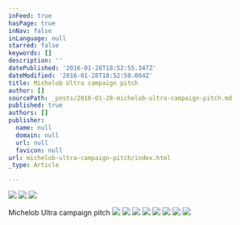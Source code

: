 ```yaml
---
inFeed: true
hasPage: true
inNav: false
inLanguage: null
starred: false
keywords: []
description: ''
datePublished: '2016-01-28T18:52:55.347Z'
dateModified: '2016-01-28T18:52:50.084Z'
title: Michelob Ultra campaign pitch
author: []
sourcePath: _posts/2016-01-28-michelob-ultra-campaign-pitch.md
published: true
authors: []
publisher:
  name: null
  domain: null
  url: null
  favicon: null
url: michelob-ultra-campaign-pitch/index.html
_type: Article

---
```

![](https://the-grid-user-content.s3-us-west-2.amazonaws.com/4a1158c5-8b97-4501-8cb1-3707fe6d45c4.jpg)
![](https://the-grid-user-content.s3-us-west-2.amazonaws.com/b6c2d8aa-a236-473e-be34-ad42d23c63d7.jpg)
![](https://the-grid-user-content.s3-us-west-2.amazonaws.com/ed3a6574-7c66-430a-a392-41b7e889cc8e.jpg)

Michelob Ultra campaign pitch
![](https://the-grid-user-content.s3-us-west-2.amazonaws.com/61316de4-ac87-4f63-a5f8-da8353de95ed.jpg)
![](https://the-grid-user-content.s3-us-west-2.amazonaws.com/ae35129b-9d54-4db7-88b3-d2b26f86e4ef.jpg)
![](https://the-grid-user-content.s3-us-west-2.amazonaws.com/7eb3e54f-1e6b-4b9c-9fb1-3b1a24725941.jpg)
![](https://the-grid-user-content.s3-us-west-2.amazonaws.com/ccf5779e-e9d2-4363-ad60-a04794235565.jpg)
![](https://the-grid-user-content.s3-us-west-2.amazonaws.com/923a040c-417b-42c6-8807-ddd6214a6c15.jpg)
![](https://the-grid-user-content.s3-us-west-2.amazonaws.com/5713a26d-07cd-4cd7-87b9-08f518bc11f6.jpg)
![](https://the-grid-user-content.s3-us-west-2.amazonaws.com/7d2c3f57-9d4e-48ae-a3e8-e7a3ef648fe8.jpg)
![](https://the-grid-user-content.s3-us-west-2.amazonaws.com/ae0c0858-ac49-4878-b05b-d25afd352bbd.jpg)